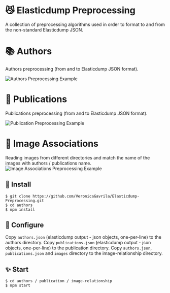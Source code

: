 # :smirk_cat: Elasticdump Preprocessing
A collection of preprocessing algorithms used in order to format to and from the non-standard Elasticdump JSON.

# :books: Authors 
Authors preprocessing (from and to Elasticdump JSON format).

![Authors Preprocessing Example](https://i.imgur.com/RFbLMuI.png)

# :newspaper: Publications
Publications preprocessing (from and to Elasticdump JSON format).

![Publication Preprocessing Example](https://i.imgur.com/7DmFIaa.jpg)

# :file_folder: Image Associations
Reading images from different directories and match the name of the images with authors / publications name.
![Image Associations Preprocessing Example](https://i.imgur.com/mfnFu0P.jpg)


## :hammer: Install

    $ git clone https://github.com/VeronicaGavrila/Elasticdump-Preprocessing.git
    $ cd authors
    $ npm install

## :wrench: Configure

Copy `authors.json` (elasticdump output - json objects, one-per-line) to the authors directory.
Copy `publications.json` (elasticdump output - json objects, one-per-line) to the publication directory.
Copy `authors.json`, `publications.json`  and `images` directory to the image-relationship directory.

## :sparkles: Start
    $ cd authors / publication / image-relationship
    $ npm start
